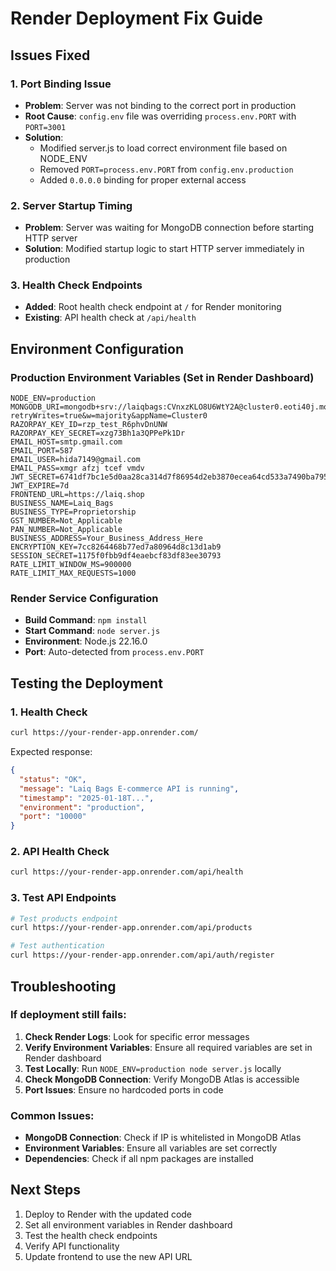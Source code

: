 # Render Deployment Fix Guide

## Issues Fixed

### 1. Port Binding Issue
- **Problem**: Server was not binding to the correct port in production
- **Root Cause**: `config.env` file was overriding `process.env.PORT` with `PORT=3001`
- **Solution**: 
  - Modified server.js to load correct environment file based on NODE_ENV
  - Removed `PORT=process.env.PORT` from `config.env.production`
  - Added `0.0.0.0` binding for proper external access

### 2. Server Startup Timing
- **Problem**: Server was waiting for MongoDB connection before starting HTTP server
- **Solution**: Modified startup logic to start HTTP server immediately in production

### 3. Health Check Endpoints
- **Added**: Root health check endpoint at `/` for Render monitoring
- **Existing**: API health check at `/api/health`

## Environment Configuration

### Production Environment Variables (Set in Render Dashboard)
```
NODE_ENV=production
MONGODB_URI=mongodb+srv://laiqbags:CVnxzKLO8U6WtY2A@cluster0.eoti40j.mongodb.net/laiq_bags_production?retryWrites=true&w=majority&appName=Cluster0
RAZORPAY_KEY_ID=rzp_test_R6phvDnUNW
RAZORPAY_KEY_SECRET=xzg73Bh1a3QPPePk1Dr
EMAIL_HOST=smtp.gmail.com
EMAIL_PORT=587
EMAIL_USER=hida7149@gmail.com
EMAIL_PASS=xmgr afzj tcef vmdv
JWT_SECRET=6741df7bc1e5d0aa28ca314d7f86954d2eb3870ecea64cd533a7490ba7954126
JWT_EXPIRE=7d
FRONTEND_URL=https://laiq.shop
BUSINESS_NAME=Laiq_Bags
BUSINESS_TYPE=Proprietorship
GST_NUMBER=Not_Applicable
PAN_NUMBER=Not_Applicable
BUSINESS_ADDRESS=Your_Business_Address_Here
ENCRYPTION_KEY=7cc8264468b77ed7a80964d8c13d1ab9
SESSION_SECRET=1175f0fbb9df4eaebcf83df83ee30793
RATE_LIMIT_WINDOW_MS=900000
RATE_LIMIT_MAX_REQUESTS=1000
```

### Render Service Configuration
- **Build Command**: `npm install`
- **Start Command**: `node server.js`
- **Environment**: Node.js 22.16.0
- **Port**: Auto-detected from `process.env.PORT`

## Testing the Deployment

### 1. Health Check
```bash
curl https://your-render-app.onrender.com/
```

Expected response:
```json
{
  "status": "OK",
  "message": "Laiq Bags E-commerce API is running",
  "timestamp": "2025-01-18T...",
  "environment": "production",
  "port": "10000"
}
```

### 2. API Health Check
```bash
curl https://your-render-app.onrender.com/api/health
```

### 3. Test API Endpoints
```bash
# Test products endpoint
curl https://your-render-app.onrender.com/api/products

# Test authentication
curl https://your-render-app.onrender.com/api/auth/register
```

## Troubleshooting

### If deployment still fails:

1. **Check Render Logs**: Look for specific error messages
2. **Verify Environment Variables**: Ensure all required variables are set in Render dashboard
3. **Test Locally**: Run `NODE_ENV=production node server.js` locally
4. **Check MongoDB Connection**: Verify MongoDB Atlas is accessible
5. **Port Issues**: Ensure no hardcoded ports in code

### Common Issues:
- **MongoDB Connection**: Check if IP is whitelisted in MongoDB Atlas
- **Environment Variables**: Ensure all variables are set correctly
- **Dependencies**: Check if all npm packages are installed

## Next Steps

1. Deploy to Render with the updated code
2. Set all environment variables in Render dashboard
3. Test the health check endpoints
4. Verify API functionality
5. Update frontend to use the new API URL

